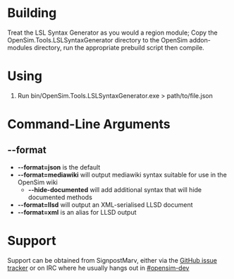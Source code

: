 # Building
Treat the LSL Syntax Generator as you would a region module; Copy the
OpenSim.Tools.LSLSyntaxGenerator directory to the OpenSim addon-modules
directory, run the appropriate prebuild script then compile.

# Using
1. Run bin/OpenSim.Tools.LSLSyntaxGenerator.exe > path/to/file.json

# Command-Line Arguments

## --format
*	__--format=json__ is the default
*	__--format=mediawiki__ will output mediawiki syntax suitable for use in the OpenSim wiki
	*	__--hide-documented__ will add additional syntax that will hide documented methods
*	__--format=llsd__ will output an XML-serialised LLSD document
*	__--format=xml__ is an alias for LLSD output

# Support
Support can be obtained from SignpostMarv, either via the 
[GitHub issue tracker](https://github.com/SignpostMarv/OpenSim.Tools.LSLSyntaxGenerator/issues)
or on IRC where he usually hangs out in 
[#opensim-dev](http://webchat.freenode.net/?channels=#opensim-dev)
